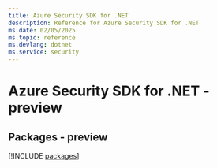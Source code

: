 ```yaml
---
title: Azure Security SDK for .NET
description: Reference for Azure Security SDK for .NET
ms.date: 02/05/2025
ms.topic: reference
ms.devlang: dotnet
ms.service: security
---
```

# Azure Security SDK for .NET - preview
## Packages - preview
[!INCLUDE [packages](security-index.md)]